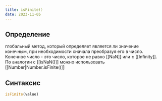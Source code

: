 ```yaml
---
title: isFinite()
date: 2023-11-05
---
```

## Определение
глобальный метод, который определяет является ли значение конечным, при необходимости сначала преобразуя его в число. Конечное число - это число, которое не равно [[NaN]] или ± [[Infinity]]. По аналогии с [[isNaN()]] можно использовать [[Number|Number.isFinite()]]

## Синтаксис
```js
isFinite(value)
```